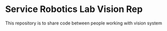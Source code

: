 # Service Robotics Lab Vision Rep
This repository is to share code between people working with vision system
